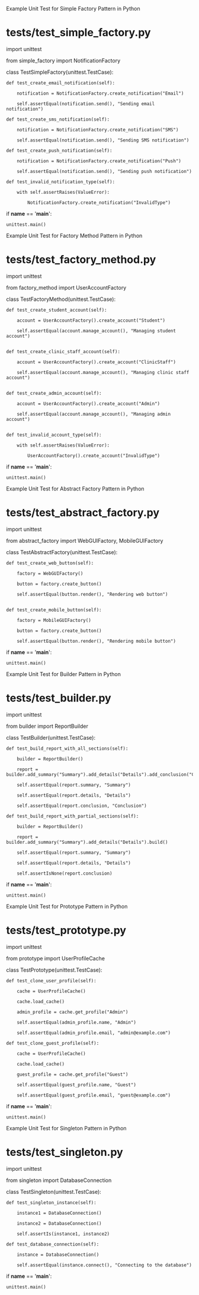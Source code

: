 Example Unit Test for Simple Factory Pattern in Python

# tests/test_simple_factory.py

import unittest

from simple_factory import NotificationFactory

class TestSimpleFactory(unittest.TestCase):

    def test_create_email_notification(self):

        notification = NotificationFactory.create_notification("Email")

        self.assertEqual(notification.send(), "Sending email notification")

    def test_create_sms_notification(self):

        notification = NotificationFactory.create_notification("SMS")

        self.assertEqual(notification.send(), "Sending SMS notification")

    def test_create_push_notification(self):

        notification = NotificationFactory.create_notification("Push")

        self.assertEqual(notification.send(), "Sending push notification")

    def test_invalid_notification_type(self):

        with self.assertRaises(ValueError):

            NotificationFactory.create_notification("InvalidType")


if __name__ == '__main__':

    unittest.main()

Example Unit Test for Factory Method Pattern in Python

# tests/test_factory_method.py

import unittest

from factory_method import UserAccountFactory

class TestFactoryMethod(unittest.TestCase):

    def test_create_student_account(self):

        account = UserAccountFactory().create_account("Student")

        self.assertEqual(account.manage_account(), "Managing student account")


    def test_create_clinic_staff_account(self):

        account = UserAccountFactory().create_account("ClinicStaff")

        self.assertEqual(account.manage_account(), "Managing clinic staff account")


    def test_create_admin_account(self):

        account = UserAccountFactory().create_account("Admin")

        self.assertEqual(account.manage_account(), "Managing admin account")


    def test_invalid_account_type(self):

        with self.assertRaises(ValueError):

            UserAccountFactory().create_account("InvalidType")


if __name__ == '__main__':

    unittest.main()

Example Unit Test for Abstract Factory Pattern in Python

# tests/test_abstract_factory.py

import unittest

from abstract_factory import WebGUIFactory, MobileGUIFactory


class TestAbstractFactory(unittest.TestCase):

    def test_create_web_button(self):

        factory = WebGUIFactory()

        button = factory.create_button()

        self.assertEqual(button.render(), "Rendering web button")


    def test_create_mobile_button(self):

        factory = MobileGUIFactory()

        button = factory.create_button()

        self.assertEqual(button.render(), "Rendering mobile button")

if __name__ == '__main__':

    unittest.main()

Example Unit Test for Builder Pattern in Python

# tests/test_builder.py

import unittest

from builder import ReportBuilder

class TestBuilder(unittest.TestCase):

    def test_build_report_with_all_sections(self):

        builder = ReportBuilder()

        report = builder.add_summary("Summary").add_details("Details").add_conclusion("Conclusion").build()

        self.assertEqual(report.summary, "Summary")

        self.assertEqual(report.details, "Details")

        self.assertEqual(report.conclusion, "Conclusion")

    def test_build_report_with_partial_sections(self):

        builder = ReportBuilder()

        report = builder.add_summary("Summary").add_details("Details").build()

        self.assertEqual(report.summary, "Summary")

        self.assertEqual(report.details, "Details")

        self.assertIsNone(report.conclusion)

if __name__ == '__main__':

    unittest.main()

Example Unit Test for Prototype Pattern in Python

# tests/test_prototype.py

import unittest

from prototype import UserProfileCache

class TestPrototype(unittest.TestCase):

    def test_clone_user_profile(self):

        cache = UserProfileCache()

        cache.load_cache()

        admin_profile = cache.get_profile("Admin")

        self.assertEqual(admin_profile.name, "Admin")

        self.assertEqual(admin_profile.email, "admin@example.com")

    def test_clone_guest_profile(self):

        cache = UserProfileCache()

        cache.load_cache()

        guest_profile = cache.get_profile("Guest")

        self.assertEqual(guest_profile.name, "Guest")

        self.assertEqual(guest_profile.email, "guest@example.com")

if __name__ == '__main__':

    unittest.main()

Example Unit Test for Singleton Pattern in Python

# tests/test_singleton.py

import unittest

from singleton import DatabaseConnection

class TestSingleton(unittest.TestCase):

    def test_singleton_instance(self):

        instance1 = DatabaseConnection()

        instance2 = DatabaseConnection()

        self.assertIs(instance1, instance2)

    def test_database_connection(self):

        instance = DatabaseConnection()

        self.assertEqual(instance.connect(), "Connecting to the database")

if __name__ == '__main__':

    unittest.main()
